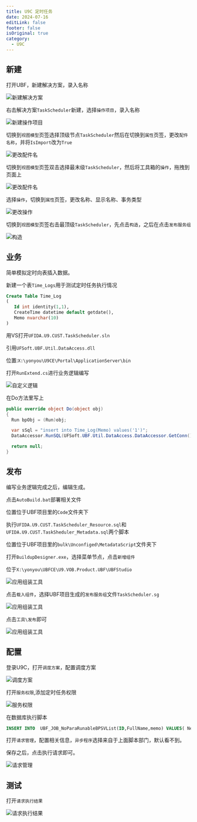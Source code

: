 ```yaml
---
title: U9C 定时任务
date: 2024-07-16
editLink: false
footer: false
isOriginal: true
category:
  - U9C
---
```


## 新建

打开UBF，新建解决方案，录入名称

![新建解决方案](https://image.ilyl.life:8443/yonyou/u9c/taskscheduler/taskscheduler1.png)

右击解决方案`TaskScheduler`新建，选择`操作项目`，录入名称

![新建操作项目](https://image.ilyl.life:8443/yonyou/u9c/taskscheduler/taskscheduler2.png)

切换到`视图模型`页签选择顶级节点`TaskScheduler`然后在切换到`属性`页签，更改`配件名称`，并将`IsImport`改为`True`

![更改配件名](https://image.ilyl.life:8443/yonyou/u9c/taskscheduler/taskscheduler3.png)

切换到`视图模型`页签双击选择最末级`TaskScheduler`，然后将工具箱的`操作`，拖拽到页面上

![更改配件名](https://image.ilyl.life:8443/yonyou/u9c/taskscheduler/taskscheduler4.png)

选择`操作`，切换到`属性`页签，更改名称、显示名称、事务类型

![更改操作](https://image.ilyl.life:8443/yonyou/u9c/taskscheduler/taskscheduler5.png)

切换到`视图模型`页签右击最顶级`TaskScheduler`，先点击`构造`，之后在点击`发布服务组`

![构造](https://image.ilyl.life:8443/yonyou/u9c/taskscheduler/taskscheduler6.png)

## 业务

简单模拟定时向表插入数据。

新建一个表`Time_Logs`用于测试定时任务执行情况

```sql
Create Table Time_Log
(
   Id int identity(1,1),
   CreateTime datetime default getdate(),
   Memo nvarchar(10)
)
```

用VS打开`UFIDA.U9.CUST.TaskScheduler.sln`

引用`UFSoft.UBF.Util.DataAccess.dll`

位置:`X:\yonyou\U9CE\Portal\ApplicationServer\bin`

打开`RunExtend.cs`进行业务逻辑编写

![自定义逻辑](https://image.ilyl.life:8443/yonyou/u9c/taskscheduler/taskscheduler7.png)

在Do方法里写上

```cs
public override object Do(object obj)
{						
  Run bpObj = (Run)obj;

  var sSql = "insert into Time_Log(Memo) values('1')";
  DataAccessor.RunSQL(UFSoft.UBF.Util.DataAccess.DataAccessor.GetConn(), sSql, null);

  return null;
}		
```

## 发布

编写业务逻辑完成之后，编辑生成。

点击`AutoBuild.bat`部署相关文件

位置位于UBF项目里的`Code`文件夹下

执行`UFIDA.U9.CUST.TaskScheduler_Resource.sql`和`UFIDA.U9.CUST.TaskSheduler_Metadata.sql`两个脚本

位置位于UBF项目里的`bulk\Unconfiged\MetadataScript`文件夹下

打开`BuildupDesigner.exe`，选择菜单节点，点击`新增组件`

位于`X:\yonyou\UBFCE\U9.VOB.Product.UBF\UBFStudio`

![应用组装工具](https://image.ilyl.life:8443/yonyou/u9c/taskscheduler/taskscheduler8.png)

点击`载入组件`，选择UBF项目生成的`发布服务组`文件`TaskScheduler.sg`

![应用组装工具](https://image.ilyl.life:8443/yonyou/u9c/taskscheduler/taskscheduler9.png)

点击`工具\发布`即可

![应用组装工具](https://image.ilyl.life:8443/yonyou/u9c/taskscheduler/taskscheduler10.png)

## 配置

登录U9C，打开`调度方案`，配置调度方案

![调度方案](https://image.ilyl.life:8443/yonyou/u9c/taskscheduler/taskscheduler11.png)

打开`服务权限`,添加定时任务权限

![服务权限](https://image.ilyl.life:8443/yonyou/u9c/taskscheduler/taskscheduler12.png)

在数据库执行脚本

```sql
INSERT INTO  UBF_JOB_NoParaRunableBPSVList(ID,FullName,memo) VALUES( NewID(), 'TaskScheduler.Run','定时服务测试')
```

打开`请求管理`，配置相关信息，`异步程序`选择来自于上面脚本部门，默认看不到。

保存之后，点击执行请求即可。

![请求管理](https://image.ilyl.life:8443/yonyou/u9c/taskscheduler/taskscheduler13.png)

## 测试

打开`请求执行结果`

![请求执行结果](https://image.ilyl.life:8443/yonyou/u9c/taskscheduler/taskscheduler14.png)